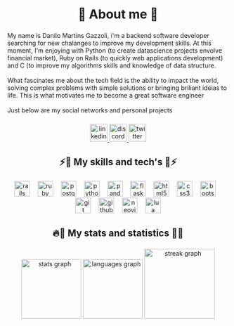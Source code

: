 <h1 align="center">👋 About me 👋</h1>

###

<p align="left">My name is Danilo Martins Gazzoli, i'm a backend software developer searching for new chalanges to improve my development skills. At this moment, I'm enjoying with Python (to create datascience projects envolve financial market), Ruby on Rails (to quickly web applications development) and C (to improve my algorithms skills and knowledge of data structure.<br><br>What fascinates me about the tech field is the ability to impact the world, solving complex problems with simple solutions or bringing briliant ideias to life. This is what motivates me to become a great software engineer<br><br>Just below are my social networks and personal projects</p>

###

<div align="center">
  <a href="https://www.linkedin.com/in/nilorb" target="_blank">
    <img src="https://img.shields.io/static/v1?message=LinkedIn&logo=linkedin&label=&color=0077B5&logoColor=white&labelColor=&style=for-the-badge" height="40" alt="linkedin logo"  />
  </a>
  <a href="discordapp.com/users/nilorb2006" target="_blank">
    <img src="https://img.shields.io/static/v1?message=Discord&logo=discord&label=&color=7289DA&logoColor=white&labelColor=&style=for-the-badge" height="40" alt="discord logo"  />
  </a>
  <a href="https://x.com/nilo_rrb" target="_blank">
    <img src="https://img.shields.io/static/v1?message=Twitter&logo=twitter&label=&color=1DA1F2&logoColor=&labelColor=&style=for-the-badge" height="40" alt="twitter logo"  />
  </a>
</div>

###

<h2 align="center">⚡️🧠 My skills and tech's 🧠⚡️</h2>

###

<div align="center">
  <img src="https://img.shields.io/badge/Ruby on Rails-CC0000?logo=rubyonrails&logoColor=white&style=for-the-badge" height="35" alt="rails logo"  />
  <img width="10" />
  <img src="https://cdn.jsdelivr.net/gh/devicons/devicon/icons/ruby/ruby-original.svg" height="35" alt="ruby logo"  />
  <img width="10" />
  <img src="https://img.shields.io/badge/PostgreSQL-4169E1?logo=postgresql&logoColor=white&style=for-the-badge" height="35" alt="postgresql logo"  />
  <img width="10" />
  <img src="https://cdn.jsdelivr.net/gh/devicons/devicon/icons/python/python-original.svg" height="35" alt="python logo"  />
  <img width="10" />
  <img src="https://img.shields.io/badge/pandas-150458?logo=pandas&logoColor=white&style=for-the-badge" height="35" alt="pandas logo"  />
  <img width="10" />
  <img src="https://img.shields.io/badge/Flask-000000?logo=flask&logoColor=white&style=for-the-badge" height="35" alt="flask logo"  />
  <img width="10" />
  <img src="https://cdn.jsdelivr.net/gh/devicons/devicon/icons/html5/html5-original.svg" height="35" alt="html5 logo"  />
  <img width="10" />
  <img src="https://cdn.jsdelivr.net/gh/devicons/devicon/icons/css3/css3-original.svg" height="35" alt="css3 logo"  />
  <img width="10" />
  <img src="https://cdn.jsdelivr.net/gh/devicons/devicon/icons/bootstrap/bootstrap-original.svg" height="35" alt="bootstrap logo"  />
  <img width="10" />
  <img src="https://cdn.jsdelivr.net/gh/devicons/devicon/icons/git/git-original.svg" height="35" alt="git logo"  />
  <img width="10" />
  <img src="https://img.shields.io/badge/GitHub-181717?logo=github&logoColor=white&style=for-the-badge" height="35" alt="github logo"  />
  <img width="10" />
  <img src="https://cdn.simpleicons.org/neovim/57A143" height="35" alt="neovim logo"  />
  <img width="10" />
  <img src="https://img.shields.io/badge/Lua-2C2D72?logo=lua&logoColor=white&style=for-the-badge" height="35" alt="lua logo"  />
</div>

###

<h2 align="center">🔥🌟 My stats and statistics 🌟🔥</h2>

###

<div align="center">
  <img src="https://github-readme-stats.vercel.app/api?username=danilo-gazzoli&hide_title=false&hide_rank=false&show_icons=true&include_all_commits=true&count_private=true&disable_animations=false&theme=tokyonight&locale=en&hide_border=true&order=1&custom_title=My%20GithubStats" height="136" alt="stats graph"  />
  <img src="https://github-readme-stats.vercel.app/api/top-langs?username=danilo-gazzoli&locale=en&hide_title=false&layout=compact&card_width=320&langs_count=5&theme=tokyonight&hide_border=true&order=2" height="136" alt="languages graph"  />
  <img src="https://streak-stats.demolab.com?user=danilo-gazzoli&locale=en&mode=weekly&theme=tokyonight&hide_border=true&border_radius=12&order=3" height="160" alt="streak graph"  />
</div>

###
